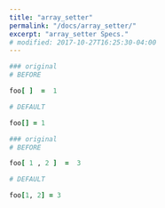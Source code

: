 ```yaml
---
title: "array_setter"
permalink: "/docs/array_setter/"
excerpt: "array_setter Specs."
# modified: 2017-10-27T16:25:30-04:00
---
```

```ruby
### original
# BEFORE

foo[ ]  =  1

```
```ruby
# DEFAULT

foo[] = 1

```
```ruby
### original
# BEFORE

foo[ 1 , 2 ]  =  3

```
```ruby
# DEFAULT

foo[1, 2] = 3
```
